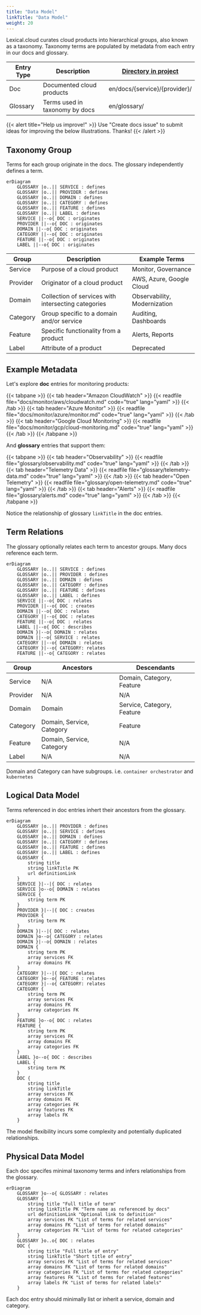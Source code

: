 ```yaml
---
title: "Data Model"
linkTitle: "Data Model"
weight: 20
---
```


Lexical.cloud curates cloud products into hierarchical groups, also known as a taxonomy.
Taxonomy terms are populated by metadata from each entry in our docs and glossary.

| Entry Type | Description | [Directory in project](https://github.com/lexical-cloud/lexical-cloud-docs/) |
| ---------- | ----------- | ------- |
| Doc | Documented cloud products | en/docs/{service}/{provider}/ | 
| Glossary | Terms used in taxonomy by docs | en/glossary/ |

{{< alert title="Help us improve!" >}}
Use "Create docs issue" to submit ideas for improving the below illustrations. Thanks!
{{< /alert >}}

## Taxonomy Group

Terms for each group originate in the docs. The glossary independently defines a term.

```mermaid
erDiagram
    GLOSSARY |o..|| SERVICE : defines
    GLOSSARY |o..|| PROVIDER : defines
    GLOSSARY |o..|| DOMAIN : defines
    GLOSSARY |o..|| CATEGORY : defines
    GLOSSARY |o..|| FEATURE : defines
    GLOSSARY |o..|| LABEL : defines
    SERVICE ||--o{ DOC : originates
    PROVIDER ||--o{ DOC : originates
    DOMAIN ||--o{ DOC : originates
    CATEGORY ||--o{ DOC : originates
    FEATURE ||--o{ DOC : originates
    LABEL ||--o{ DOC : originates
```

| Group | Description | Example Terms |
| ------ | ---------- | ------- |
| Service | Purpose of a cloud product | Monitor, Governance  |
| Provider | Originator of a cloud product | AWS, Azure, Google Cloud |
| Domain | Collection of services with intersecting categories | Observability, Modernization |
| Category | Group specific to a domain and/or service | Auditing, Dashboards |
| Feature | Specific functionality from a product | Alerts, Reports |
| Label | Attribute of a product | Deprecated |


## Example Metadata

Let's explore **doc** entries for monitoring products:

{{< tabpane >}}
{{< tab header="Amazon CloudWatch" >}}
{{< readfile file="docs/monitor/aws/cloudwatch.md" code="true" lang="yaml" >}}
{{< /tab >}}
{{< tab header="Azure Monitor" >}}
{{< readfile file="docs/monitor/azure/monitor.md" code="true" lang="yaml" >}}
{{< /tab >}}
{{< tab header="Google Cloud Monitoring" >}}
{{< readfile file="docs/monitor/gcp/cloud-monitoring.md" code="true" lang="yaml" >}}
{{< /tab >}}
{{< /tabpane >}}

And **glossary** entries that support them:

{{< tabpane >}}
{{< tab header="Observability" >}}
{{< readfile file="glossary/observability.md" code="true" lang="yaml" >}}
{{< /tab >}}
{{< tab header="Telemetry Data" >}}
{{< readfile file="glossary/telemetry-data.md" code="true" lang="yaml" >}}
{{< /tab >}}
{{< tab header="Open Telemetry" >}}
{{< readfile file="glossary/open-telemetry.md" code="true" lang="yaml" >}}
{{< /tab >}}
{{< tab header="Alerts" >}}
{{< readfile file="glossary/alerts.md" code="true" lang="yaml" >}}
{{< /tab >}}
{{< /tabpane >}}

Notice the relationship of glossary `linkTitle` in the doc entries.


## Term Relations

The glossary optionally relates each term to ancestor groups. Many docs reference each term.

```mermaid
erDiagram
    GLOSSARY |o..|| SERVICE : defines
    GLOSSARY |o..|| PROVIDER : defines
    GLOSSARY |o..|| DOMAIN : defines
    GLOSSARY |o..|| CATEGORY : defines
    GLOSSARY |o..|| FEATURE : defines
    GLOSSARY |o..|| LABEL : defines
    SERVICE ||--o{ DOC : relates
    PROVIDER ||--o{ DOC : creates
    DOMAIN ||--o{ DOC : relates
    CATEGORY ||--o{ DOC : relates
    FEATURE ||--o{ DOC : relates
    LABEL ||--o{ DOC : describes
    DOMAIN }|--o{ DOMAIN : relates
    DOMAIN ||--o{ SERVICE : relates
    CATEGORY ||--o{ DOMAIN : relates
    CATEGORY }|--o{ CATEGORY: relates
    FEATURE ||--o{ CATEGORY : relates
```

| Group | Ancestors | Descendants |
| ------ | ---------- | ------- |
| Service | N/A | Domain, Category, Feature |
| Provider | N/A | N/A |
| Domain | Domain | Service, Category, Feature |
| Category | Domain, Service, Category  | Feature |
| Feature | Domain, Service, Category  | N/A |
| Label | N/A  | N/A |

Domain and Category can have subgroups. i.e. `container orchestrator` and `kubernetes`

## Logical Data Model

Terms referenced in doc entries inhert their ancestors from the glossary.

```mermaid
erDiagram
    GLOSSARY |o..|| PROVIDER : defines
    GLOSSARY |o..|| SERVICE : defines
    GLOSSARY |o..|| DOMAIN : defines
    GLOSSARY |o..|| CATEGORY : defines
    GLOSSARY |o..|| FEATURE : defines
    GLOSSARY |o..|| LABEL : defines
    GLOSSARY {
        string title
        string linkTitle PK
        url definitionLink
    }
    SERVICE }|--|{ DOC : relates
    SERVICE }o--o{ DOMAIN : relates
    SERVICE {
        string term PK
    }
    PROVIDER }|--|{ DOC : creates
    PROVIDER {
        string term PK
    }
    DOMAIN }|--|{ DOC : relates
    DOMAIN }o--o{ CATEGORY : relates
    DOMAIN }|--o{ DOMAIN : relates
    DOMAIN {
        string term PK
        array services FK
        array domains FK
    }
    CATEGORY }|--|{ DOC : relates 
    CATEGORY }o--o{ FEATURE : relates
    CATEGORY }|--o{ CATEGORY: relates
    CATEGORY {
        string term PK
        array services FK
        array domains FK
        array categories FK
    }
    FEATURE }o--o{ DOC : relates 
    FEATURE {
        string term PK
        array services FK
        array domains FK
        array categories FK
    }
    LABEL }o--o{ DOC : describes
    LABEL {
        string term PK
    }
    DOC {
        string title
        string linkTitle
        array services FK
        array domains FK
        array categories FK
        array features FK
        array labels FK
    }
```
The model flexibility incurs some complexity and potentially duplicated relationships.

## Physical Data Model

Each doc specifes minimal taxonomy terms and infers relationships from the glossary.

```mermaid
erDiagram
    GLOSSARY }o--o{ GLOSSARY : relates
    GLOSSARY {
        string title "Full title of term"
        string linkTitle PK "Term name as referenced by docs"
        url definitionLink "Optional link to definition"
        array services FK "List of terms for related services"
        array domains FK "List of terms for related domains"
        array categories FK "List of terms for related categories"
    }
    GLOSSARY }o..o{ DOC : relates
    DOC {
        string title "Full title of entry"
        string linkTitle "Short title of entry"
        array services FK "List of terms for related services"
        array domains FK "List of terms for related domains"
        array categories FK "List of terms for related categories"
        array features FK "List of terms for related features"
        array labels FK "List of terms for related labels"
    }
```

Each doc entry should minimally list or inherit a service, domain and category.
